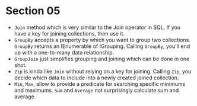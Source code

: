 # Section 05

-   `Join` method which is very similar to the Join operator in SQL. If you have a
    key for joining collections, then use it.
-   `GroupBy` accepts a property by which you want to group two collections.
    `GroupBy` returns an IEnumerable of IGrouping. Calling `GroupBy`, you'll end
    up with a one-to-many data relationship.
-   `GroupJoin` just simplifies grouping and joining which can be done in one shot.
-   `Zip` is kinda like `Join` without relying on a key for joining. Calling `Zip`,
    you decide which data to include into a newly created joined collection.
-   `Min`, `Max`, allow to provide a predicate for searching specific minimums and
    maximums. `Sum` and `Average` not surprisingly calculate sum and average.

